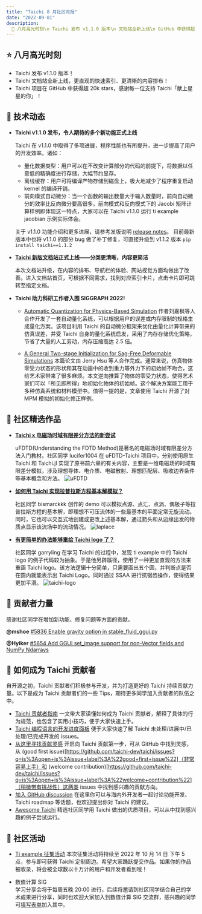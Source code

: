 ```yaml
---
title: "Taichi 8 月社区月报"
date: "2022-09-01"
description:
  📌 八月高光时刻\n Taichi 发布 v1.1.0 版本\n 文档站全新上线\n GitHub 中获得超 20k stars
---
```



## ⭐️ 八月高光时刻
- Taichi 发布 v1.1.0 版本！
- Taichi 文档站全新上线，更直观的快速索引、更清晰的内容排布！
- Taichi 项目在 GitHub 中获得超 20k stars，感谢每一位支持 Taichi「献上星星的你」！
  
## 🔧 技术动态
- **Taichi v1.1.0 发布，令人期待的多个新功能正式上线**

    Taichi 在 v1.1.0 中取得了多项进展，程序性能也有所提升，进一步提高了用户的开发效率。诸如： 
  - 量化数据类型：用户可以在不改变计算部分的代码的前提下，将数据以任意低的精确度进行存储，大幅节约显存。
  - 离线缓存：用户可将编译产物存储到磁盘上，极大地减少了程序重复启动 kernel 的编译开销。
  - 前向模式自动微分：当一个函数的输出数量大于输入数量时，前向自动微分的效率比反向微分要高很多。前向模式和反向模式下的 Jacobi 矩阵计算样例即体现这一特点，大家可以在 Taichi v1.1.0 运行 ti example jacobian 示例实际体会。
  
  关于 v1.1.0 功能介绍和更多进展，请参考发版说明 [release notes](https://mp.weixin.qq.com/s?__biz=MzkzNDI3NDY4Mw==&mid=2247502082&idx=1&sn=e7cad8c09a6af9539a64a4ec4ac6b58a&chksm=c2bd3a16f5cab300b58d81942bf74138552acb4e4c4658a3d6b53107441fe685f6579f3cdcfa&scene=21#wechat_redirect)。 
  目前最新版本中也将 v1.1.0 的部分 bug 做了补丁修复，可直接升级到 v1.1.2 版本 `pip install taichi==1.1.2`
  

- **[Taichi 新版文档站](https://docs.taichi-lang.org)正式上线——分类更清晰，内容更简洁** 

  本次文档站升级，在内容的排布、导航栏的体验、网站视觉方面均做出了改善。进入文档站首页，可根据不同需求，找到对应索引卡片，点击卡片即可跳转至指定文档。
  

- **Taichi 助力科研工作者入围 SIGGRAPH 2022!** 
  
  - [Automatic Quantization for Physics-Based Simulation](https://arxiv.org/pdf/2207.04658.pdf)
  作者刘嘉枫等人合作开发了一套自动量化系统，可以根据用户的误差或内存限制的规格生成量化方案。该项目利用 Taichi 的自动微分框架来优化由量化计算带来的仿真误差，并受 Taichi 自身的量化系统启发，采用了内存存储优化策略，节省了大量的人工劳动，内存压缩高达 2.5 倍。 

  - [A General Two-stage Initialization for Sag-Free Deformable Simulations](https://graphics.cs.utah.edu/research/projects/sag-free-simulations/sig22_sagfree_sim.pdf)
  本篇论文由 Jerry Hsu 等人合作完成。通常来说，仿真物体零受力状态的形状和其在动画中的收到重力等外力下的初始帧不吻合，这给艺术家带来了很多麻烦。本文逆向推算了物体的零受力状态，使得艺术家们可以「所见即所得」地初始化物体的初始帧。这个解决方案能工用于多种仿真系统和材料模型中。值得一提的是，文章使用 Taichi 开源了对 MPM 模拟的初始化修正样例。 


## 🌟 社区精选作品
- **[Taichi x 电磁场时域有限差分方法的新尝试 ](https://github.com/lucifer1004/uFDTD-Taichi)**

   uFDTD(Understanding the FDTD Method)是著名的电磁场时域有限差分方法入门教材。社区同学 lucifer1004 在 uFDTD-Taichi 项目中，分别使用原生 Taichi 和 Taichi.jl 实现了原书前六章的有关内容，主要是一维电磁场的时域有限差分模拟，涉及理想导体、电介质、电磁散射、理想匹配层、吸收边界条件等基本概念和方法。 
  ![uFDTD](https://github.com/lucywsq/docs.taichi.graphics/blob/master/website/newsletter/en/08/pics/1d_bare_bones.gif)


- **[如何用 Taichi 实现拉普拉斯方程基本解模拟？](https://forum.taichi.graphics/t/topic/2879/9)**

   社区同学 bismarckkk 创作的 demo 可以模拟点源、点汇、点涡、偶极子等拉普拉斯方程的基本解，即理想不可压流体的一些最基本的平面定常无旋流动。同时，它也可以交互式地创建或更改上述基本解，通过箭头和从边缘出发的物质点显示该流场中的流动情况。 
  ![laplace](https://github.com/lucywsq/docs.taichi.graphics/blob/master/website/newsletter/en/08/pics/laplace.gif)
  
  
- **[有更简单的办法能够重绘 Taichi logo 了？](https://github.com/lgyStoic/taichi_rotation)**

   社区同学 garryling 在学习 Taichi 的过程中，发现 ti example 中的 Taichi logo 的例子代码较为抽象。于是他另辟蹊径，使用了一种更加直观的方法来重画 Taichi logo。该方法逻辑十分简单，只需要画出五个圆，并判断点是否在圆内就能表示出 Taichi Logo。同时通过 SSAA 进行抗锯齿操作，使得结果更加平滑。 
  ![taichi-logo](https://github.com/lucywsq/docs.taichi.graphics/blob/master/website/newsletter/en/08/pics/taichi_logo.gif)

## 💪 贡献者力量
   感谢社区同学在增加新功能、修复问题等方面的贡献。 
  
   **@mshoe**  [#5836 Enable gravity option in stable_fluid_ggui.py](https://github.com/taichi-dev/taichi/pull/5836)
   
   **@Hyiker** [#5654 Add GGUI set_image support for non-Vector fields and NumPy Ndarrays](https://github.com/taichi-dev/taichi/pull/5654) 
  
  
## 🔧 如何成为 Taichi 贡献者
   自开源之初，Taichi 贡献者们积极参与开发，并为打造更好的 Taichi 持续贡献力量。以下是成为 Taichi 贡献者们的一些 Tips，期待更多同学加入贡献者的队伍之中。
 - [Taichi 贡献者指南](https://docs.taichi-lang.org/docs/contributor_guide)
   一文带大家读懂如何成为 Taichi 贡献者，解释了具体的行为规范，也包含了实用小技巧，便于大家快速上手。
 - [Taichi 编程语言的开发进度面板](https://github.com/orgs/taichi-dev/projects/1)
   便于大家快速了解 Taichi 未处理/进展中/已处理/已完成开发的 issues。 
 - [从这里寻找贡献灵感](https://github.com/taichi-dev/taichi/contribute)
   开启向 Taichi 贡献第一步，可从 GitHub 中找到灵感，从 (good first issue)[https://github.com/taichi-dev/taichi/issues?q=is%3Aopen+is%3Aissue+label%3A%22good+first+issue%22]（非常容易上手）和 (welcome contribution)[https://github.com/taichi-dev/taichi/issues?q=is%3Aopen+is%3Aissue+label%3A%22welcome+contribution%22]（稍微带有挑战性）这两类 issues 中找到感兴趣的贡献方向。 
 - [加入 GitHub discussion](https://github.com/taichi-dev/taichi/discussions)
   在这里你可以与海内外开发者一起讨论功能开发、Taichi roadmap 等话题，也欢迎提出你对 Taichi 的建议。 
 - [Awesome Taichi](https://github.com/taichi-dev/awesome-taichi)
   精选社区同学用 Taichi 做出的优质项目，可以从中找到感兴趣的例子尝试运行。 

## 📢 社区活动
-  [Ti example 征集活动](https://forum.taichi.graphics/t/ti-example/2872) 
   本次征集活动将持续至 2022 年 10 月 14 日 下午 5 点，参与即可获得 Taichi 定制周边。希望大家踊跃提交作品。如果你的作品被收录，将会被全球数以十万计的用户和开发者看到哦！ 

-  数值计算 SIG  
   学习分享会将于每周五晚 20:00 进行，后续将邀请到社区同学结合自己的学术成果进行分享，同时也欢迎大家加入到数值计算 SIG 交流群，感兴趣的同学可[填写表单](https://love3d.wjx.cn/vm/PX0LrrP.aspx?udsid=791245)加入其中。
  
